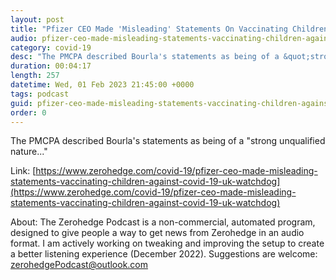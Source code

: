```yaml
---
layout: post
title: "Pfizer CEO Made 'Misleading' Statements On Vaccinating Children Against COVID-19: UK Watchdog"
audio: pfizer-ceo-made-misleading-statements-vaccinating-children-against-covid-19-uk-watchdog-0
category: covid-19
desc: "The PMCPA described Bourla's statements as being of a &quot;strong unqualified nature...&quot;"
duration: 00:04:17
length: 257
datetime: Wed, 01 Feb 2023 21:45:00 +0000
tags: podcast
guid: pfizer-ceo-made-misleading-statements-vaccinating-children-against-covid-19-uk-watchdog-0
order: 0
---
```

The PMCPA described Bourla's statements as being of a &quot;strong unqualified nature...&quot;

Link: [https://www.zerohedge.com/covid-19/pfizer-ceo-made-misleading-statements-vaccinating-children-against-covid-19-uk-watchdog](https://www.zerohedge.com/covid-19/pfizer-ceo-made-misleading-statements-vaccinating-children-against-covid-19-uk-watchdog)

About: The Zerohedge Podcast is a non-commercial, automated program, designed to give people a way to get news from Zerohedge in an audio format.  I am actively working on tweaking and improving the setup to create a better listening experience (December 2022).  Suggestions are welcome: [zerohedgePodcast@outlook.com](mailto:zerohedgePodcast@outlook.com)